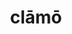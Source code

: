 ---
title: clāmō
meaning: to shout
ch: [three, ss, ss1, 7r]
pos: verb
inf: clamāre
secondppstem: clām
infend: āre
thirdpp: clāmāvī
fourthpp: clāmātus
conjugation: first
derivative: exclamatory
laudio: ../assets/audio/clamo-laudio.mp3
six: y
---